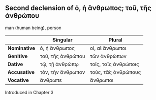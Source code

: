 ## Second declension of ὁ, ἡ ἄνθρωπος; τοῦ, τῆς ἀνθρώπου

man (human being), person

|                | Singular          | Plural               |
|----------------|-------------------|----------------------|
| **Nominative** | ὁ, ἡ ἄνθρωπος     | οἱ, αἱ ἄνθρωποι      |
| **Genitive**   | τοῦ, τῆς ἀνθρώπου | τῶν ἀνθρώπων         |
| **Dative**     | τῷ, τῇ ἀνθρώπῳ    | τοῖς, ταῖς ἀνθρώποις |
| **Accusative** | τὸν, τὴν ἄνθρωπον | τοὺς, τᾱ̀ς ἀνθρώπους  |
| **Vocative**   | ἄνθρωπε           | ἄνθρωποι             |


Introduced in Chapter 3
